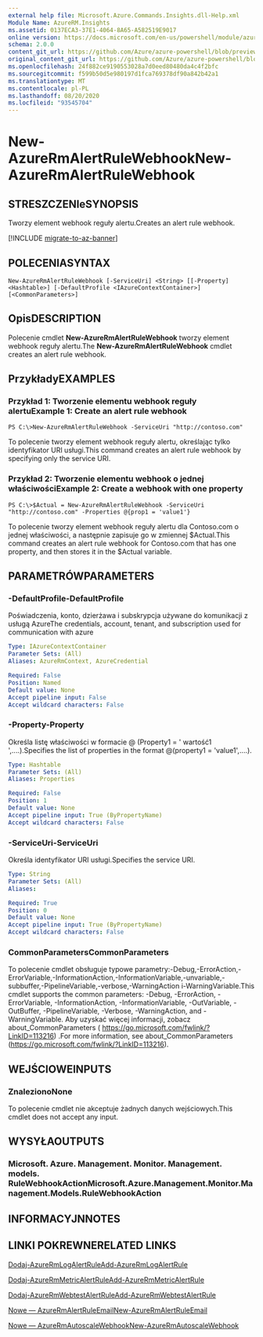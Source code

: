 ```yaml
---
external help file: Microsoft.Azure.Commands.Insights.dll-Help.xml
Module Name: AzureRM.Insights
ms.assetid: 0137ECA3-37E1-4064-8A65-A582519E9017
online version: https://docs.microsoft.com/en-us/powershell/module/azurerm.insights/new-azurermalertrulewebhook
schema: 2.0.0
content_git_url: https://github.com/Azure/azure-powershell/blob/preview/src/ResourceManager/Insights/Commands.Insights/help/New-AzureRmAlertRuleWebhook.md
original_content_git_url: https://github.com/Azure/azure-powershell/blob/preview/src/ResourceManager/Insights/Commands.Insights/help/New-AzureRmAlertRuleWebhook.md
ms.openlocfilehash: 24f882ce9190553028a7d0eed80480da4c4f2bfc
ms.sourcegitcommit: f599b50d5e980197d1fca769378df90a842b42a1
ms.translationtype: MT
ms.contentlocale: pl-PL
ms.lasthandoff: 08/20/2020
ms.locfileid: "93545704"
---
```

# <span data-ttu-id="5d6fb-101">New-AzureRmAlertRuleWebhook</span><span class="sxs-lookup"><span data-stu-id="5d6fb-101">New-AzureRmAlertRuleWebhook</span></span>

## <span data-ttu-id="5d6fb-102">STRESZCZENIe</span><span class="sxs-lookup"><span data-stu-id="5d6fb-102">SYNOPSIS</span></span>
<span data-ttu-id="5d6fb-103">Tworzy element webhook reguły alertu.</span><span class="sxs-lookup"><span data-stu-id="5d6fb-103">Creates an alert rule webhook.</span></span>

[!INCLUDE [migrate-to-az-banner](../../includes/migrate-to-az-banner.md)]

## <span data-ttu-id="5d6fb-104">POLECENIA</span><span class="sxs-lookup"><span data-stu-id="5d6fb-104">SYNTAX</span></span>

```
New-AzureRmAlertRuleWebhook [-ServiceUri] <String> [[-Property] <Hashtable>] [-DefaultProfile <IAzureContextContainer>] [<CommonParameters>]
```

## <span data-ttu-id="5d6fb-105">Opis</span><span class="sxs-lookup"><span data-stu-id="5d6fb-105">DESCRIPTION</span></span>
<span data-ttu-id="5d6fb-106">Polecenie cmdlet **New-AzureRmAlertRuleWebhook** tworzy element webhook reguły alertu.</span><span class="sxs-lookup"><span data-stu-id="5d6fb-106">The **New-AzureRmAlertRuleWebhook** cmdlet creates an alert rule webhook.</span></span>

## <span data-ttu-id="5d6fb-107">Przykłady</span><span class="sxs-lookup"><span data-stu-id="5d6fb-107">EXAMPLES</span></span>

### <span data-ttu-id="5d6fb-108">Przykład 1: Tworzenie elementu webhook reguły alertu</span><span class="sxs-lookup"><span data-stu-id="5d6fb-108">Example 1: Create an alert rule webhook</span></span>
```
PS C:\>New-AzureRmAlertRuleWebhook -ServiceUri "http://contoso.com"
```

<span data-ttu-id="5d6fb-109">To polecenie tworzy element webhook reguły alertu, określając tylko identyfikator URI usługi.</span><span class="sxs-lookup"><span data-stu-id="5d6fb-109">This command creates an alert rule webhook by specifying only the service URI.</span></span>

### <span data-ttu-id="5d6fb-110">Przykład 2: Tworzenie elementu webhook o jednej właściwości</span><span class="sxs-lookup"><span data-stu-id="5d6fb-110">Example 2: Create a webhook with one property</span></span>
```
PS C:\>$Actual = New-AzureRmAlertRuleWebhook -ServiceUri "http://contoso.com" -Properties @{prop1 = 'value1'}
```

<span data-ttu-id="5d6fb-111">To polecenie tworzy element webhook reguły alertu dla Contoso.com o jednej właściwości, a następnie zapisuje go w zmiennej $Actual.</span><span class="sxs-lookup"><span data-stu-id="5d6fb-111">This command creates an alert rule webhook for Contoso.com that has one property, and then stores it in the $Actual variable.</span></span>

## <span data-ttu-id="5d6fb-112">PARAMETRÓW</span><span class="sxs-lookup"><span data-stu-id="5d6fb-112">PARAMETERS</span></span>

### <span data-ttu-id="5d6fb-113">-DefaultProfile</span><span class="sxs-lookup"><span data-stu-id="5d6fb-113">-DefaultProfile</span></span>
<span data-ttu-id="5d6fb-114">Poświadczenia, konto, dzierżawa i subskrypcja używane do komunikacji z usługą Azure</span><span class="sxs-lookup"><span data-stu-id="5d6fb-114">The credentials, account, tenant, and subscription used for communication with azure</span></span>

```yaml
Type: IAzureContextContainer
Parameter Sets: (All)
Aliases: AzureRmContext, AzureCredential

Required: False
Position: Named
Default value: None
Accept pipeline input: False
Accept wildcard characters: False
```

### <span data-ttu-id="5d6fb-115">-Property</span><span class="sxs-lookup"><span data-stu-id="5d6fb-115">-Property</span></span>
<span data-ttu-id="5d6fb-116">Określa listę właściwości w formacie @ (Property1 = ' wartość1 ',....).</span><span class="sxs-lookup"><span data-stu-id="5d6fb-116">Specifies the list of properties in the format @(property1 = 'value1',....).</span></span>

```yaml
Type: Hashtable
Parameter Sets: (All)
Aliases: Properties

Required: False
Position: 1
Default value: None
Accept pipeline input: True (ByPropertyName)
Accept wildcard characters: False
```

### <span data-ttu-id="5d6fb-117">-ServiceUri</span><span class="sxs-lookup"><span data-stu-id="5d6fb-117">-ServiceUri</span></span>
<span data-ttu-id="5d6fb-118">Określa identyfikator URI usługi.</span><span class="sxs-lookup"><span data-stu-id="5d6fb-118">Specifies the service URI.</span></span>

```yaml
Type: String
Parameter Sets: (All)
Aliases: 

Required: True
Position: 0
Default value: None
Accept pipeline input: True (ByPropertyName)
Accept wildcard characters: False
```

### <span data-ttu-id="5d6fb-119">CommonParameters</span><span class="sxs-lookup"><span data-stu-id="5d6fb-119">CommonParameters</span></span>
<span data-ttu-id="5d6fb-120">To polecenie cmdlet obsługuje typowe parametry:-Debug,-ErrorAction,-ErrorVariable,-InformationAction,-InformationVariable,-unvariable,-subbuffer,-PipelineVariable,-verbose,-WarningAction i-WarningVariable.</span><span class="sxs-lookup"><span data-stu-id="5d6fb-120">This cmdlet supports the common parameters: -Debug, -ErrorAction, -ErrorVariable, -InformationAction, -InformationVariable, -OutVariable, -OutBuffer, -PipelineVariable, -Verbose, -WarningAction, and -WarningVariable.</span></span> <span data-ttu-id="5d6fb-121">Aby uzyskać więcej informacji, zobacz about_CommonParameters ( https://go.microsoft.com/fwlink/?LinkID=113216) .</span><span class="sxs-lookup"><span data-stu-id="5d6fb-121">For more information, see about_CommonParameters (https://go.microsoft.com/fwlink/?LinkID=113216).</span></span>

## <span data-ttu-id="5d6fb-122">WEJŚCIOWE</span><span class="sxs-lookup"><span data-stu-id="5d6fb-122">INPUTS</span></span>

### <span data-ttu-id="5d6fb-123">Znaleziono</span><span class="sxs-lookup"><span data-stu-id="5d6fb-123">None</span></span>
<span data-ttu-id="5d6fb-124">To polecenie cmdlet nie akceptuje żadnych danych wejściowych.</span><span class="sxs-lookup"><span data-stu-id="5d6fb-124">This cmdlet does not accept any input.</span></span>

## <span data-ttu-id="5d6fb-125">WYSYŁA</span><span class="sxs-lookup"><span data-stu-id="5d6fb-125">OUTPUTS</span></span>

### <span data-ttu-id="5d6fb-126">Microsoft. Azure. Management. Monitor. Management. models. RuleWebhookAction</span><span class="sxs-lookup"><span data-stu-id="5d6fb-126">Microsoft.Azure.Management.Monitor.Management.Models.RuleWebhookAction</span></span>

## <span data-ttu-id="5d6fb-127">INFORMACYJN</span><span class="sxs-lookup"><span data-stu-id="5d6fb-127">NOTES</span></span>

## <span data-ttu-id="5d6fb-128">LINKI POKREWNE</span><span class="sxs-lookup"><span data-stu-id="5d6fb-128">RELATED LINKS</span></span>

[<span data-ttu-id="5d6fb-129">Dodaj-AzureRmLogAlertRule</span><span class="sxs-lookup"><span data-stu-id="5d6fb-129">Add-AzureRmLogAlertRule</span></span>](./Add-AzureRmLogAlertRule.md)

[<span data-ttu-id="5d6fb-130">Dodaj-AzureRmMetricAlertRule</span><span class="sxs-lookup"><span data-stu-id="5d6fb-130">Add-AzureRmMetricAlertRule</span></span>](./Add-AzureRmMetricAlertRule.md)

[<span data-ttu-id="5d6fb-131">Dodaj-AzureRmWebtestAlertRule</span><span class="sxs-lookup"><span data-stu-id="5d6fb-131">Add-AzureRmWebtestAlertRule</span></span>](./Add-AzureRmWebtestAlertRule.md)

[<span data-ttu-id="5d6fb-132">Nowe — AzureRmAlertRuleEmail</span><span class="sxs-lookup"><span data-stu-id="5d6fb-132">New-AzureRmAlertRuleEmail</span></span>](./New-AzureRmAlertRuleEmail.md)

[<span data-ttu-id="5d6fb-133">Nowe — AzureRmAutoscaleWebhook</span><span class="sxs-lookup"><span data-stu-id="5d6fb-133">New-AzureRmAutoscaleWebhook</span></span>](./New-AzureRmAutoscaleWebhook.md)


